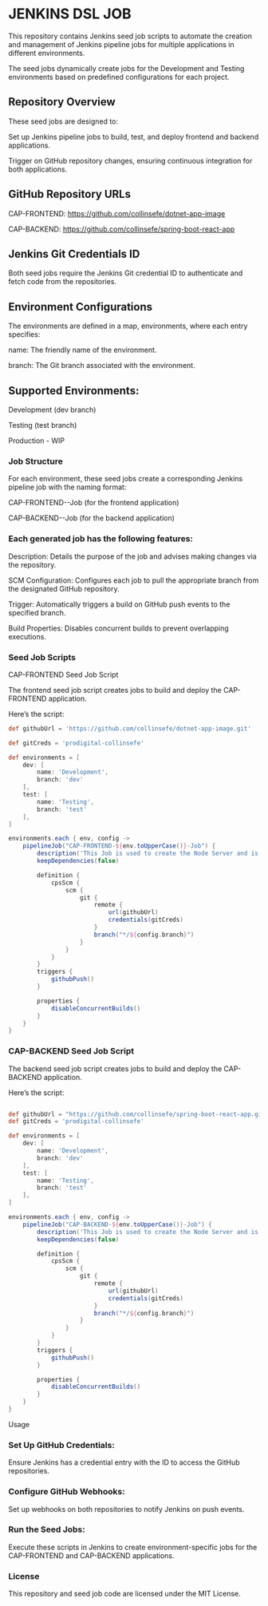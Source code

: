 # JENKINS DSL JOB

This repository contains Jenkins seed job scripts to automate the creation and management of Jenkins pipeline jobs for multiple applications in different environments. 

The seed jobs dynamically create jobs for the Development and Testing environments based on predefined configurations for each project.

## Repository Overview
These seed jobs are designed to:

Set up Jenkins pipeline jobs to build, test, and deploy frontend and backend applications.

Trigger on GitHub repository changes, ensuring continuous integration for both applications.

## GitHub Repository URLs
CAP-FRONTEND: https://github.com/collinsefe/dotnet-app-image

CAP-BACKEND: https://github.com/collinsefe/spring-boot-react-app

## Jenkins Git Credentials ID

Both seed jobs require the Jenkins Git credential ID <your-credentials-go-here>  to authenticate and fetch code from the repositories.

## Environment Configurations
The environments are defined in a map, environments, where each entry specifies:

name: The friendly name of the environment.

branch: The Git branch associated with the environment.

## Supported Environments:
Development (dev branch)

Testing (test branch)

Production - WIP

### Job Structure
For each environment, these seed jobs create a corresponding Jenkins pipeline job with the naming format:

CAP-FRONTEND-<ENVIRONMENT>-Job (for the frontend application)

CAP-BACKEND-<ENVIRONMENT>-Job (for the backend application)

### Each generated job has the following features:

Description: Details the purpose of the job and advises making changes via the repository.

SCM Configuration: Configures each job to pull the appropriate branch from the designated GitHub repository.

Trigger: Automatically triggers a build on GitHub push events to the specified branch.

Build Properties: Disables concurrent builds to prevent overlapping executions.

### Seed Job Scripts

CAP-FRONTEND Seed Job Script

The frontend seed job script creates jobs to build and deploy the CAP-FRONTEND application. 

Here’s the script:

```groovy
def githubUrl = 'https://github.com/collinsefe/dotnet-app-image.git'

def gitCreds = 'prodigital-collinsefe'

def environments = [
    dev: [
        name: 'Development',
        branch: 'dev'
    ],
    test: [
        name: 'Testing',
        branch: 'test'
    ],
]

environments.each { env, config ->
    pipelineJob("CAP-FRONTEND-${env.toUpperCase()}-Job") {
        description('This Job is used to create the Node Server and is versioned. Changes should be made through the repo.')
        keepDependencies(false)

        definition {
            cpsScm {
                scm {
                    git {
                        remote {
                            url(githubUrl)
                            credentials(gitCreds)
                        }
                        branch("*/${config.branch}")
                    }
                }
            }
        }
        triggers {
            githubPush()
        }

        properties {
            disableConcurrentBuilds()
        }
    }
}
```
### CAP-BACKEND Seed Job Script

The backend seed job script creates jobs to build and deploy the CAP-BACKEND application. 

Here’s the script:

``` groovy 

def githubUrl = "https://github.com/collinsefe/spring-boot-react-app.git"
def gitCreds = 'prodigital-collinsefe'

def environments = [
    dev: [
        name: 'Development',
        branch: 'dev'
    ],
    test: [
        name: 'Testing',
        branch: 'test'
    ],
]

environments.each { env, config ->
    pipelineJob("CAP-BACKEND-${env.toUpperCase()}-Job") {
        description('This Job is used to create the Node Server and is versioned. Changes should be made through the repo.')
        keepDependencies(false)

        definition {
            cpsScm {
                scm {
                    git {
                        remote {
                            url(githubUrl)
                            credentials(gitCreds)
                        }
                        branch("*/${config.branch}")
                    }
                }
            }
        }
        triggers {
            githubPush()
        }

        properties {
            disableConcurrentBuilds()
        }
    }
}
```

Usage

### Set Up GitHub Credentials: 

Ensure Jenkins has a credential entry with the ID <your-credentials-id-goes-here> to access the GitHub repositories.

### Configure GitHub Webhooks: 

Set up webhooks on both repositories to notify Jenkins on push events.

### Run the Seed Jobs: 

Execute these scripts in Jenkins to create environment-specific jobs for the CAP-FRONTEND and CAP-BACKEND applications.

### License

This repository and seed job code are licensed under the MIT License.
